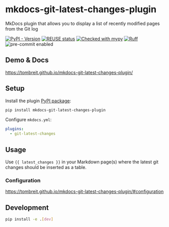 <!--
SPDX-FileCopyrightText: 2023 Thomas Breitner

SPDX-License-Identifier: MIT
-->

# mkdocs-git-latest-changes-plugin

MkDocs plugin that allows you to display a list of recently modified pages from the Git log

[![PyPI - Version](https://img.shields.io/pypi/v/mkdocs-git-latest-changes-plugin?color=rgb(17%2C%20148%2C%20223)&link=https%3A%2F%2Fpypi.org%2Fproject%2Fmkdocs-git-latest-changes-plugin%2F)](https://pypi.org/project/mkdocs-git-latest-changes-plugin/)
[![REUSE status](https://api.reuse.software/badge/github.com/tombreit/mkdocs-git-latest-changes-plugin)](https://api.reuse.software/info/github.com/tombreit/mkdocs-git-latest-changes-plugin)
[![Checked with mypy](https://www.mypy-lang.org/static/mypy_badge.svg)](https://mypy-lang.org/)
[![Ruff](https://img.shields.io/endpoint?url=https://raw.githubusercontent.com/astral-sh/ruff/main/assets/badge/v2.json)](https://github.com/astral-sh/ruff)
![pre-commit enabled](https://img.shields.io/badge/pre--commit-enabled-brightgreen?logo=pre-commit&logoColor=white)

## Demo & Docs

<https://tombreit.github.io/mkdocs-git-latest-changes-plugin/>

## Setup

Install the plugin [PyPI package](https://pypi.org/project/mkdocs-git-latest-changes-plugin/):

```bash
pip install mkdocs-git-latest-changes-plugin
```

Configure `mkdocs.yml`:

```yaml
plugins:
  - git-latest-changes
```

## Usage

Use `{{ latest_changes }}` in your Markdown page(s) where the latest git changes should be inserted as a table.

### Configuration

<https://tombreit.github.io/mkdocs-git-latest-changes-plugin/#configuration>

## Development

```bash
pip install -e .[dev]
```
